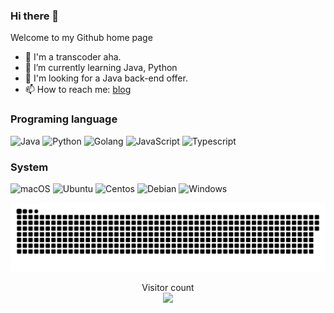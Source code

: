 ### Hi there 👋
Welcome to my Github home page

- 🔭 I'm a transcoder aha.
- 🌱 I’m currently learning Java, Python
- 🤔 I'm looking for a Java back-end offer.
- 📫 How to reach me: [blog](https://chowyijiu.tech)

### Programing language

![Java](https://img.shields.io/static/v1?style=for-the-badge&message=Java&color=347e9c&logo=Java&logoColor=ffffff&label=)
![Python](https://img.shields.io/static/v1?style=for-the-badge&message=Python&color=336e9d&logo=Python&logoColor=ffffff&label=)
![Golang](https://img.shields.io/static/v1?style=for-the-badge&message=Python&color=336e9d&logo=Golang&logoColor=ffffff&label=)
![JavaScript](https://img.shields.io/static/v1?style=for-the-badge&message=Python&color=336e9d&logo=JavaScript&logoColor=ffffff&label=)
![Typescript](https://img.shields.io/static/v1?style=for-the-badge&message=Python&color=336e9d&logo=Typescript&logoColor=ffffff&label=)

### System

![macOS](https://img.shields.io/static/v1?style=for-the-badge&message=macOS&color=000000&logo=macOS&logoColor=ffffff&label=) 
![Ubuntu](https://img.shields.io/static/v1?style=for-the-badge&message=Ubuntu&color=d64614&logo=Ubuntu&logoColor=ffffff&label=) 
![Centos](https://img.shields.io/static/v1?style=for-the-badge&message=Centos&color=A81D33&logo=Centos&logoColor=ffffff&label=) 
![Debian](https://img.shields.io/static/v1?style=for-the-badge&message=Debian&color=A81D33&logo=Debian&logoColor=ffffff&label=) 
![Windows](https://img.shields.io/static/v1?style=for-the-badge&message=Windows&color=339af0&logo=Windows&logoColor=ffffff&label=)

<a href=#><img src="contributions.svg"></a>

<p align="center"> 
  Visitor count<br>
  <img src="https://profile-counter.glitch.me/yijiuchow/count.svg" />
</p>



<!--**YiJiuChow/yijiuchow** is a ✨ _special_ ✨ repository because its `README.md` (this file) appears on your GitHub profile.-->
<!--- 🔭 I’m currently working on ...-->
<!--- 👯 I’m looking to collaborate on ...  - 💬 Ask me about ...  - 😄 Pronouns: ...  - ⚡ Fun fact: ...-->
